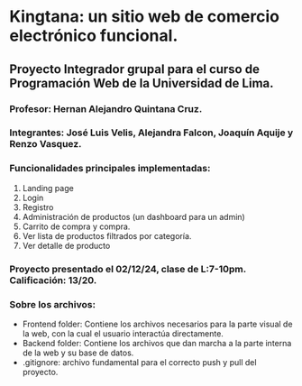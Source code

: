 # Kingtana: un sitio web de comercio electrónico funcional.
## Proyecto Integrador grupal para el curso de Programación Web de la Universidad de Lima.
### Profesor: Hernan Alejandro Quintana Cruz.
### Integrantes: José Luis Velis, Alejandra Falcon, Joaquín Aquije y Renzo Vasquez.

### Funcionalidades principales implementadas:

1. ​Landing page
2. Login
3. Registro
4. Administración de productos (un dashboard para un admin)
5. Carrito de compra y compra.
6. Ver lista de productos filtrados por categoría.
7. Ver detalle de producto

### Proyecto presentado el 02/12/24, clase de L:7-10pm. Calificación: 13/20.

### Sobre los archivos:
-  Frontend folder: Contiene los archivos necesarios para la parte visual de la web, con la cual el usuario interactúa directamente.
-  Backend folder: Contiene los archivos que dan marcha a la parte interna de la web y su base de datos.
-  .gitignore: archivo fundamental para el correcto push y pull del proyecto.
